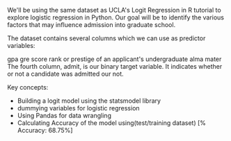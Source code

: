 We'll be using the same dataset as UCLA's Logit Regression in R tutorial to explore logistic regression in Python. Our goal will be to identify the various factors that may influence admission into graduate school.

The dataset contains several columns which we can use as predictor variables:

gpa
gre score
rank or prestige of an applicant's undergraduate alma mater
The fourth column, admit, is our binary target variable. It indicates whether or not a candidate was admitted our not.

Key concepts:
 - Building a logit model using the statsmodel library
 - dummying variables for logistic regression
 - Using Pandas for data wrangling
 - Calculating Accuracy of the model using(test/training dataset) [% Accuracy: 68.75%]